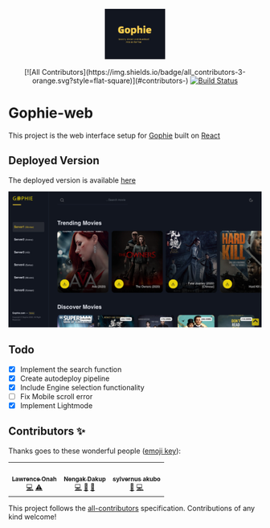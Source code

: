 <p align="center"><img src="public/reel.png" alt="Gophie" height="100px"></p>

<div align="center">
<!-- ALL-CONTRIBUTORS-BADGE:START - Do not remove or modify this section -->
[![All Contributors](https://img.shields.io/badge/all_contributors-3-orange.svg?style=flat-square)](#contributors-)
<!-- ALL-CONTRIBUTORS-BADGE:END -->
  <a href="https://travis-ci.com/go-phie/gophie-web">
    <img src="https://travis-ci.com/go-phie/gophie-web.svg?branch=master" alt="Build Status">
  </a>
</div>

# Gophie-web

This project is the web interface setup for [Gophie](https://github.com/go-phie/gophie) built on [React](https://github.com/facebook/react)


## Deployed Version

The deployed version is available [here](https://go-phie.github.io/gophie-web)

![Preview](public/demo.png)

## Todo

- [x] Implement the search function
- [x] Create autodeploy pipeline
- [x] Include Engine selection functionality
- [ ] Fix Mobile scroll error
- [x] Implement Lightmode

## Contributors ✨

Thanks goes to these wonderful people ([emoji key](https://allcontributors.org/docs/en/emoji-key)):

<!-- ALL-CONTRIBUTORS-LIST:START - Do not remove or modify this section -->
<!-- prettier-ignore-start -->
<!-- markdownlint-disable -->
<table>
  <tr>
    <td align="center"><a href="https://github.com/kodjunkie"><img src="https://avatars0.githubusercontent.com/u/21959017?v=4" width="100px;" alt=""/><br /><sub><b>Lawrence Onah</b></sub></a><br /><a href="https://github.com/Go-phie/gophie-web/commits?author=kodjunkie" title="Code">💻</a> <a href="https://github.com/Go-phie/gophie-web/commits?author=kodjunkie" title="Tests">⚠️</a></td>
    <td align="center"><a href="http://nenosoft-tech.rf.gd"><img src="https://avatars0.githubusercontent.com/u/34240577?v=4" width="100px;" alt=""/><br /><sub><b>Nengak Dakup</b></sub></a><br /><a href="https://github.com/Go-phie/gophie-web/commits?author=NengakDakup" title="Code">💻</a> <a href="#maintenance-NengakDakup" title="Maintenance">🚧</a> <a href="https://github.com/Go-phie/gophie-web/pulls?q=is%3Apr+reviewed-by%3ANengakDakup" title="Reviewed Pull Requests">👀</a></td>
    <td align="center"><a href="https://tacafrica.org"><img src="https://avatars0.githubusercontent.com/u/26682159?v=4" width="100px;" alt=""/><br /><sub><b>sylvernus akubo</b></sub></a><br /><a href="https://github.com/Go-phie/gophie-web/issues?q=author%3Asilvareal" title="Bug reports">🐛</a> <a href="https://github.com/Go-phie/gophie-web/commits?author=silvareal" title="Code">💻</a></td>
  </tr>
</table>

<!-- markdownlint-enable -->
<!-- prettier-ignore-end -->
<!-- ALL-CONTRIBUTORS-LIST:END -->

This project follows the [all-contributors](https://github.com/all-contributors/all-contributors) specification. Contributions of any kind welcome!
